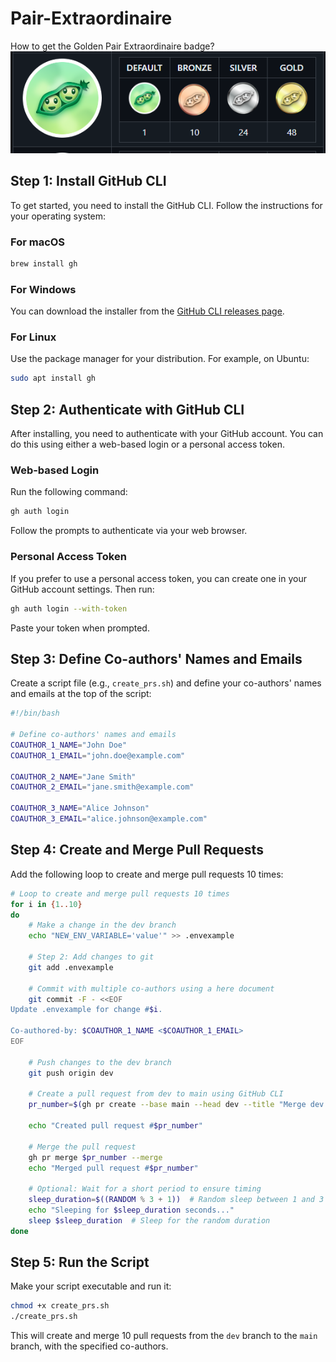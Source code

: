 # Pair-Extraordinaire

How to get the Golden Pair Extraordinaire badge?
![Pair-Extraordinaire](image.png)

## Step 1: Install GitHub CLI

To get started, you need to install the GitHub CLI. Follow the instructions for your operating system:

### For macOS

```bash
brew install gh
```

### For Windows

You can download the installer from the [GitHub CLI releases page](https://github.com/cli/cli/releases).

### For Linux

Use the package manager for your distribution. For example, on Ubuntu:

```bash
sudo apt install gh
```

## Step 2: Authenticate with GitHub CLI

After installing, you need to authenticate with your GitHub account. You can do this using either a web-based login or a personal access token.

### Web-based Login

Run the following command:

```bash
gh auth login
```

Follow the prompts to authenticate via your web browser.

### Personal Access Token

If you prefer to use a personal access token, you can create one in your GitHub account settings. Then run:

```bash
gh auth login --with-token
```

Paste your token when prompted.

## Step 3: Define Co-authors' Names and Emails

Create a script file (e.g., `create_prs.sh`) and define your co-authors' names and emails at the top of the script:

```bash
#!/bin/bash

# Define co-authors' names and emails
COAUTHOR_1_NAME="John Doe"
COAUTHOR_1_EMAIL="john.doe@example.com"

COAUTHOR_2_NAME="Jane Smith"
COAUTHOR_2_EMAIL="jane.smith@example.com"

COAUTHOR_3_NAME="Alice Johnson"
COAUTHOR_3_EMAIL="alice.johnson@example.com"
```

## Step 4: Create and Merge Pull Requests

Add the following loop to create and merge pull requests 10 times:

```bash
# Loop to create and merge pull requests 10 times
for i in {1..10}
do
    # Make a change in the dev branch
    echo "NEW_ENV_VARIABLE='value'" >> .envexample

    # Step 2: Add changes to git
    git add .envexample

    # Commit with multiple co-authors using a here document
    git commit -F - <<EOF
Update .envexample for change #$i.

Co-authored-by: $COAUTHOR_1_NAME <$COAUTHOR_1_EMAIL>
EOF

    # Push changes to the dev branch
    git push origin dev

    # Create a pull request from dev to main using GitHub CLI
    pr_number=$(gh pr create --base main --head dev --title "Merge dev to main for change #$i" --body "Merging changes from dev to main for change #$i.")

    echo "Created pull request #$pr_number"

    # Merge the pull request
    gh pr merge $pr_number --merge
    echo "Merged pull request #$pr_number"

    # Optional: Wait for a short period to ensure timing
    sleep_duration=$((RANDOM % 3 + 1))  # Random sleep between 1 and 3 seconds
    echo "Sleeping for $sleep_duration seconds..."
    sleep $sleep_duration  # Sleep for the random duration
done
```

## Step 5: Run the Script

Make your script executable and run it:

```bash
chmod +x create_prs.sh
./create_prs.sh
```

This will create and merge 10 pull requests from the `dev` branch to the `main` branch, with the specified co-authors.

```

```
